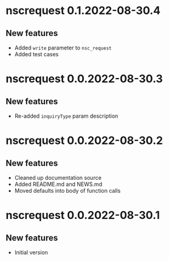 # nscrequest 0.1.2022-08-30.4

## New features

* Added `write` parameter to `nsc_request`
* Added test cases

# nscrequest 0.0.2022-08-30.3

## New features

* Re-added `inquiryType` param description

# nscrequest 0.0.2022-08-30.2

## New features

* Cleaned up documentation source
* Added README.md and NEWS.md
* Moved defaults into body of function calls

# nscrequest 0.0.2022-08-30.1

## New features

* Initial version
